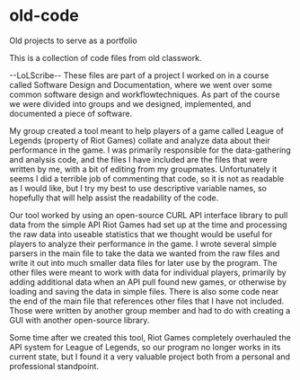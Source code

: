 # old-code
Old projects to serve as a portfolio

This is a collection of code files from old classwork.

--LoLScribe--
  These files are part of a project I worked on in a course called Software Design and 
  Documentation, where we went over some common software design and workflowtechniques. As 
  part of the course we were divided into groups and we designed, implemented, and 
  documented a piece of software.
  
  My group created a tool meant to help players of a game called League of Legends (property of
  Riot Games) collate and analyze data about their performance in the game. I was primarily
  responsible for the data-gathering and analysis code, and the files I have included are the
  files that were written by me, with a bit of editing from my groupmates. Unfortunately it seems
  I did a terrible job of commenting that code, so it is not as readable as I would like, but I
  try my best to use descriptive variable names, so hopefully that will help assist the
  readability of the code.
  
  Our tool worked by using an open-source CURL API interface library to pull data from the simple
  API Riot Games had set up at the time and processing the raw data into useable statistics that
  we thought would be useful for players to analyze their performance in the game. I wrote
  several simple parsers in the main file to take the data we wanted from the raw files and
  write it out into much smaller data files for later use by the program. The other files were
  meant to work with data for individual players, primarily by adding additional data when an
  API pull found new games, or otherwise by loading and saving the data in simple files. There is
  also some code near the end of the main file that references other files that I have not
  included. Those were written by another group member and had to do with creating a GUI with
  another open-source library.
  
  Some time after we created this tool, Riot Games completely overhauled the API system for League
  of Legends, so our program no longer works in its current state, but I found it a very valuable 
  project both from a personal and professional standpoint.
